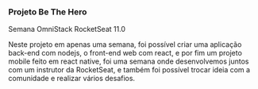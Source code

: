 ### Projeto Be The Hero

Semana OmniStack RocketSeat 11.0

Neste projeto em apenas uma semana, foi possível criar uma aplicação back-end com nodejs, o front-end web com react, e por fim um projeto mobile feito em react native, foi uma semana onde desenvolvemos juntos com um instrutor da RocketSeat, e também foi possível trocar ideia com a comunidade e realizar vários desafios.
